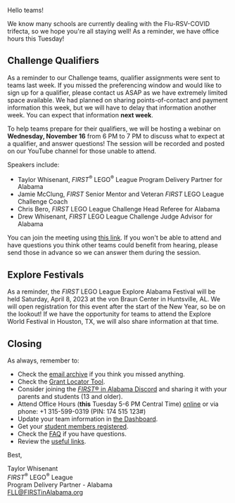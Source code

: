 Hello teams!

We know many schools are currently dealing with the Flu-RSV-COVID trifecta, so we hope you're all staying well! As a reminder, we have office hours this Tuesday!


## Challenge Qualifiers

As a reminder to our Challenge teams, qualifier assignments were sent to teams last week. If you missed the preferencing window and would like to sign up for a qualifier, please contact us ASAP as we have extremely limited space available. We had planned on sharing points-of-contact and payment information this week, but we will have to delay that information another week. You can expect that information **next week**.

To help teams prepare for their qualifiers, we will be hosting a webinar on **Wednesday, November 16** from 6 PM to 7 PM to discuss what to expect at a qualifier, and answer questions! The session will be recorded and posted on our YouTube channel for those unable to attend.

Speakers include:
- Taylor Whisenant, *FIRST*<sup>&reg;</sup> LEGO<sup>&reg;</sup> League Program Delivery Partner for Alabama
- Jamie McClung, *FIRST* Senior Mentor and Veteran *FIRST* LEGO League Challenge Coach
- Chris Bero, *FIRST* LEGO League Challenge Head Referee for Alabama
- Drew Whisenant, *FIRST* LEGO League Challenge Judge Advisor for Alabama

You can join the meeting using [this link](). If you won't be able to attend and have questions you think other teams could benefit from hearing, please send those in advance so we can answer them during the session.


## Explore Festivals

As a reminder, the *FIRST* LEGO League Explore Alabama Festival will be held Saturday, April 8, 2023 at the von Braun Center in Huntsville, AL. We will open registration for this event after the start of the New Year, so be on the lookout! If we have the opportunity for teams to attend the Explore World Festival in Houston, TX, we will also share information at that time.


## Closing

As always, remember to:
- Check the [email archive](https://github.com/drewwhis/first-in-alabama/tree/main/2022-2023/email-blasts) if you think you missed anything.
- Check the [Grant Locator Tool](https://www.firstinspires.org/robotics/team-grants).
- Consider joining the [*FIRST*&reg; in Alabama Discord](http://discord.gg/XfurbWERQ8) and sharing it with your parents and students (13 and older).
- Attend Office Hours (**this** Tuesday 5-6 PM Central Time) [online](https://meet.google.com/mso-yhrn-brp) or via phone: +1 315-599-0319 (PIN: 174 515 123#)
- Update your team information in [the Dashboard](https://my.firstinspires.org/Dashboard/).
- Get your [student members registered](https://www.firstinspires.org/resource-library/youth-registration-system).
- Check the [FAQ](https://github.com/drewwhis/first-in-alabama/wiki/Frequently-Asked-Questions) if you have questions.
- Review the [useful links](https://github.com/drewwhis/first-in-alabama/wiki/Useful-Links).


Best,
<p>
  Taylor Whisenant<br />
  <i>FIRST</i><sup>&reg;</sup> LEGO<sup>&reg;</sup> League<br />
  Program Delivery Partner - Alabama<br >
  <a href="mailto:fll@firstinalabama.org">FLL@FIRSTinAlabama.org</a>
</p>